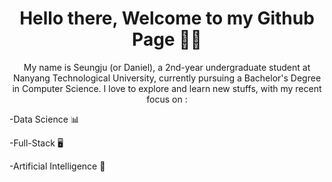 <h1 align="center"> Hello there, Welcome to my Github Page 👋😄</h1>

<p align="center"> My name is Seungju (or Daniel), a 2nd-year undergraduate student at Nanyang Technological University, currently pursuing a Bachelor's Degree in Computer Science. I love to explore and learn new stuffs, with my recent focus on : </p>

<p>-Data Science 📊</p>
<p></p>-Full-Stack 🖥️</p>
<p></p>-Artificial Intelligence 🤖 </p>
